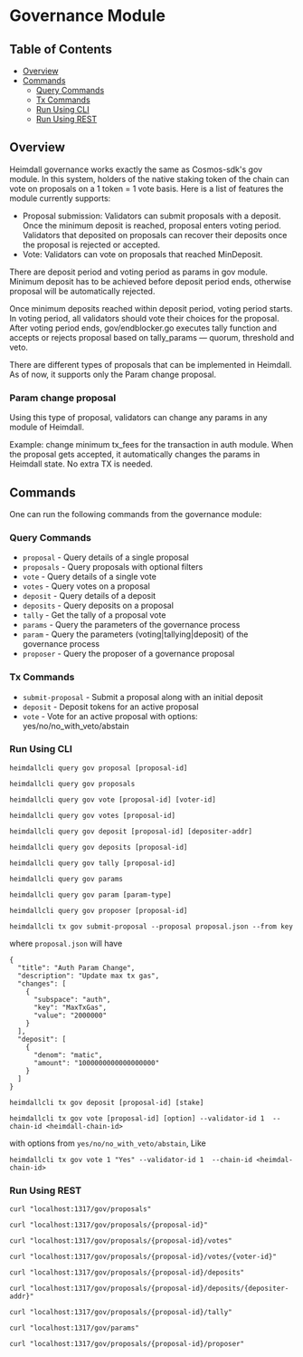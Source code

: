 # Governance Module

## Table of Contents

- [Overview](#overview)
- [Commands](#commands)
  - [Query Commands](#query-commands)
  - [Tx Commands](#tx-commands)
  - [Run Using CLI](#run-using-cli)
  - [Run Using REST](#run-using-rest)

## Overview

Heimdall governance works exactly the same as Cosmos-sdk's gov module. In this system, holders of the native staking token of the chain can vote on proposals on a 1 token = 1 vote basis. Here is a list of features the module currently supports:

- Proposal submission: Validators can submit proposals with a deposit. Once the minimum deposit is reached, proposal enters voting period. Validators that deposited on proposals can recover their deposits once the proposal is rejected or accepted.
- Vote: Validators can vote on proposals that reached MinDeposit.

There are deposit period and voting period as params in gov module. Minimum deposit has to be achieved before deposit period ends, otherwise proposal will be automatically rejected.

Once minimum deposits reached within deposit period, voting period starts. In voting period, all validators should vote their choices for the proposal. After voting period ends, gov/endblocker.go executes tally function and accepts or rejects proposal based on tally_params — quorum, threshold and veto.

There are different types of proposals that can be implemented in Heimdall. As of now, it supports only the Param change proposal.

### Param change proposal

Using this type of proposal, validators can change any params in any module of Heimdall.

Example: change minimum tx_fees for the transaction in auth module. When the proposal gets accepted, it automatically changes the params in Heimdall state. No extra TX is needed.

## Commands

One can run the following commands from the governance module:

### Query Commands

- `proposal` - Query details of a single proposal
- `proposals` - Query proposals with optional filters
- `vote` - Query details of a single vote
- `votes` - Query votes on a proposal
- `deposit` - Query details of a deposit
- `deposits` - Query deposits on a proposal
- `tally` - Get the tally of a proposal vote
- `params` - Query the parameters of the governance process
- `param` - Query the parameters (voting|tallying|deposit) of the governance process
- `proposer` - Query the proposer of a governance proposal

### Tx Commands

- `submit-proposal` - Submit a proposal along with an initial deposit
- `deposit` - Deposit tokens for an active proposal
- `vote` - Vote for an active proposal with options: yes/no/no_with_veto/abstain

### Run Using CLI

```
heimdallcli query gov proposal [proposal-id]
```
```
heimdallcli query gov proposals
```
```
heimdallcli query gov vote [proposal-id] [voter-id]
```
```
heimdallcli query gov votes [proposal-id]
```
```
heimdallcli query gov deposit [proposal-id] [depositer-addr]
```
```
heimdallcli query gov deposits [proposal-id]
```
```
heimdallcli query gov tally [proposal-id]
```
```
heimdallcli query gov params
```
```
heimdallcli query gov param [param-type]
```
```
heimdallcli query gov proposer [proposal-id]
```
```
heimdallcli tx gov submit-proposal --proposal proposal.json --from key
```
where `proposal.json` will have
``` 
{
  "title": "Auth Param Change",
  "description": "Update max tx gas",
  "changes": [
    {
      "subspace": "auth",
      "key": "MaxTxGas",
      "value": "2000000"
    }
  ],
  "deposit": [
    {
      "denom": "matic",
      "amount": "1000000000000000000"
    }
  ]
}
```
```
heimdallcli tx gov deposit [proposal-id] [stake]
```
```
heimdallcli tx gov vote [proposal-id] [option] --validator-id 1  --chain-id <heimdall-chain-id>
```
with options from `yes/no/no_with_veto/abstain`, Like
```
heimdallcli tx gov vote 1 "Yes" --validator-id 1  --chain-id <heimdal-chain-id>
```

### Run Using REST

```
curl "localhost:1317/gov/proposals"
```
```
curl "localhost:1317/gov/proposals/{proposal-id}"
```
```
curl "localhost:1317/gov/proposals/{proposal-id}/votes"
```
```
curl "localhost:1317/gov/proposals/{proposal-id}/votes/{voter-id}"
```
```
curl "localhost:1317/gov/proposals/{proposal-id}/deposits"
```
```
curl "localhost:1317/gov/proposals/{proposal-id}/deposits/{depositer-addr}"
```
```
curl "localhost:1317/gov/proposals/{proposal-id}/tally"
```
```
curl "localhost:1317/gov/params"
```
```
curl "localhost:1317/gov/proposals/{proposal-id}/proposer"
```



